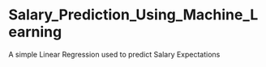 # Salary_Prediction_Using_Machine_Learning
A simple Linear Regression used to predict Salary Expectations
